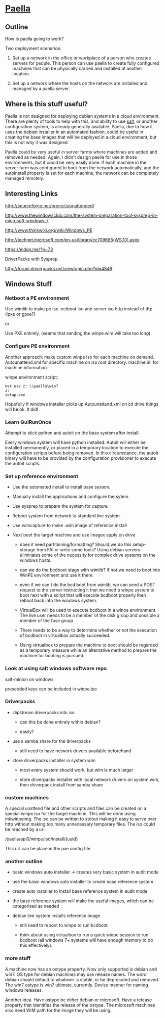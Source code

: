 # [Paella](#)

## Outline

How is paella going to work?

Two deployment scenarios:

1. Set up a network in the office or workplace of a person who creates servers 
   for people.  This person can use paella to create fully configured machines 
   that can be physically carried and installed at another location.

2. Set up a network where the hosts on the network are installed and managed 
   by a paella server.

## Where is this stuff useful?

Paella is not designed for deploying debian systems in a cloud environment.  
There are plenty of tools to help with this, and ability to use 
[salt](saltstack.org), or another configuration system, is already 
generally available.  Paella, due to how it uses the debian installer 
in an automated fashion, could be useful in creating the base images that 
will be deployed in a cloud environment, but this is not why it was 
designed.

Paella could be very useful in server farms where machines are added and 
removed as needed.  Again, I didn't design paella for use in those 
environments, but it could be very easily done.  If each machine in the 
server farm was configured to boot from the network automatically, and 
the autoinstall property is set for each machine, the network can be 
completely managed remotely.

## Interesting Links

http://sourceforge.net/projects/unattended/

http://www.thewindowsclub.com/the-system-preparation-tool-sysprep-in-microsoft-windows-7

http://www.thinkwiki.org/wiki/Windows_PE

http://technet.microsoft.com/en-us/library/cc709665(WS.10).aspx

https://eldon.me/?p=73


DriverPacks with Sysprep

http://forum.driverpacks.net/viewtopic.php?id=4849

## Windows Stuff

### Netboot a PE environment

Use wimlib to make pe iso.
netboot iso and server iso http instead of tftp (ipxe or gpxe?)

or

Use PXE entirely, (seems that sending the winpe.wim will 
take too long).

### Configure PE environment

Another approach:  make custom winpe iso for each machine on demand.
Autounattend.xml for specific machine on iso root directory.
machine.ini for machine information

winpe environment script:

```
net use z: \\paella\win7
z:
setup.exe
```

Hopefully if windows installer picks up Autounattend.xml on cd drive
things will be ok.  It did!

### Learn GuiRunOnce

Attempt to stick python and autoit on the base system after install.

Every windows system will have python installed.  Autoit will either 
be installed permanently, or placed in a temporary location to 
execute the configuration scripts before being removed.  In this 
circumstance, the autoit binary will have to be provided by the 
configuration provisioner to execute the autoit scripts.


### Set up reference environment

- Use the automated install to install base system.

- Manually install the applications and configure the sytem.

- Use sysprep to prepare the system for capture.

- Reboot system from network to standard live system

- Use wimcapture to make .wim image of reference install

- Next boot the target machine and use imagex apply on drive

	- does it need partitioning/formatting?  Should we do this 
	  setup-storage from FAI or write some tools?  Using debian
	  servers eliminates some of the necessity for complex drive
	  systems on the windows hosts.
	
	- can we do the bcdboot stage with wimlib?  If not we need to 
	  boot into WinPE environment and use it there.
	  
	- even if we can't do the bcd boot from wimlib, we can send 
	  a POST request to the server instructing it that we need 
	  a winpe system to boot next with a script that will execute
	  bcdboot properly then reboot back into the windows system.
	  
	- VirtualBox will be used to execute bcdboot in a winpe 
	  environment.  The live user needs to be a member of the 
	  disk group and possible a member of the fuse group
	  
	- There needs to be a way to determine whether or not 
	  the execution of bcdboot in virtualbox actually 
	  succeeded.
	  
	- Using virtualbox to prepare the machine to boot should 
	  be regarded as a temporary measure while an alternative 
	  method to prepare the machine for booting is pursued.
	  
	  
	  
	
	
### Look at using salt windows software repo

salt-minion on windows

preseeded keys can be included in winpe.iso

### Driverpacks

- slipstream driverpacks into iso

	- can this be done entirely within debian?
	
	- easily?
	
- use a samba share for the driverpacks

	- still need to have network drivers available beforehand
	
- store driverpacks installer in system wim

	- most every system should work, but wim is much larger
	
	- store driverpacks installer with local network drivers on system
	  wim, then driverpack install from samba share
	  
	  
	
	
### custom machines

A special unattend file and other scripts and files can be 
created on a special winpe iso for the target machine.  This 
will be done using mkwinpeimg.  The iso can be written to stdout 
making it easy to serve over http without making too many unnecessary 
temporary files.  The iso could be reached by a url 

/paella/api0/winpe/iso/install/{uuid}

This url can be place in the pxe config file



### another outline

- basic windows auto installer -> creates very basic system in audit mode

- use the basic windows auto installer to create base reference system

- create auto installer to install base reference system in audit mode

- the base reference system will make the useful images, which can 
  be categorized as needed
  

- debian live system installs reference image

	- still need to reboot to winpe to run bcdboot
	
	- think about using virtualbox to run a quick winpe
	  session to run bcdboot (all windows 7+ systems will
	  have enough memory to do this effectively).
	  
	  
	  
### more stuff

A machine now has an ostype property.  Now only supported is 
debian and win7.  OS type for debian machines may use release 
names.  The word debian should default to whatever is stable, or 
be deprecated and removed.  The win7 ostype is win7 ultimate, 
currently.  Devise manner for naming windows releases.

Another idea.  Have ostype be either debian or microsoft.  Have 
a release property that identifies the release of the ostype.
The microsoft machines also need WIM path for the image they will 
be using.
